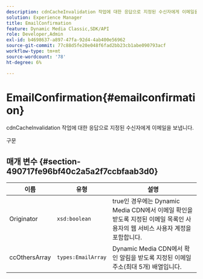 ```yaml
---
description: cdnCacheInvalidation 작업에 대한 응답으로 지정된 수신자에게 이메일을 보냅니다.
solution: Experience Manager
title: EmailConfirmation
feature: Dynamic Media Classic,SDK/API
role: Developer,Admin
exl-id: b4698637-a897-47fa-92d4-4ab400e56962
source-git-commit: 77c88d5fe20e048f6fad2bb23cb1abe090793acf
workflow-type: tm+mt
source-wordcount: '78'
ht-degree: 6%

---
```


# EmailConfirmation{#emailconfirmation}

cdnCacheInvalidation 작업에 대한 응답으로 지정된 수신자에게 이메일을 보냅니다.

구문

## 매개 변수 {#section-490717fe96bf40c2a5a2f7ccbfaab3d0}

| 이름 | 유형 | 설명 |
|---|---|---|
| Originator | `xsd:boolean` | true인 경우에는 Dynamic Media CDN에서 이메일 확인을 받도록 지정된 이메일 목록인 사용자의 웹 서비스 사용자 계정을 포함합니다. |
| ccOthersArray | `types:EmailArray` | Dynamic Media CDN에서 확인 알림을 받도록 지정된 이메일 주소(최대 5개) 배열입니다. |
